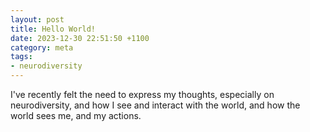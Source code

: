 ```yaml
---
layout: post
title: Hello World!
date: 2023-12-30 22:51:50 +1100
category: meta
tags: 
- neurodiversity
---
```

I've recently felt the need to express my thoughts, especially on neurodiversity, and how I see and interact with the world, and how the world sees me, and my actions.